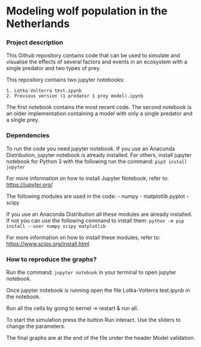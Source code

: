 # Modeling wolf population in the Netherlands
### Project description
This Github repository contains code that can be used to simulate and visualise the effects of several factors and events in an ecosystem with a single predator and two types of prey. 

This repository contains two jupyter notebooks:

    1. Lotka-Volterra test.ipynb
    2. Previous version (1 predator 1 prey model).ipynb

The first notebook contains the most recent code. The second notebook is an older implementation containing a model with only a single predator and a single prey.


### Dependencies
To run the code you need jupyter notebook. If you use an Anaconda Distribution, jupyter notebook is already installed. For others,  install jupyter notebook for Python 3 with the following run the command:
    ```
    pip3 install jupyter
    ```

For more information on how to install Jupyter Notebook, refer to:
https://jupyter.org/

The following modules are used in the code:
    - numpy
    - matplotlib.pyplot
    - scipy
    
If you use an Anaconda Distribution all these modules are already installed. If not you can use the following command to install them:
```python -m pip install --user numpy scipy matplotlib```

For more information on how to install these modules, refer to:
https://www.scipy.org/install.html


### How to reproduce the graphs?
Run the command: ```jupyter notebook``` in your terminal to open jupyter notebook.

Once jupyter notebook is running open the file Lotka-Volterra test.ipynb in the
notebook.

Run all the cells by going to kernel -> restart & run all.

To start the simulation press the button Run interact.
Use the sliders to change the parameters.

The final graphs are at the end of the file under the header Model validation.

